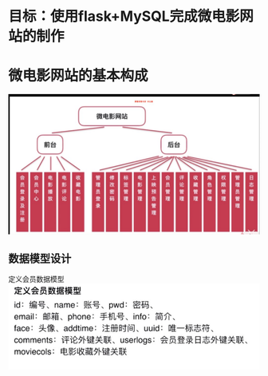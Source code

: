 目标：使用flask+MySQL完成微电影网站的制作
=
# 微电影网站的基本构成
![image](https://github.com/chaoqi666/movie_project/raw/master/picture/outline.jpg)  
## 数据模型设计  
定义会员数据模型  
![image](https://github.com/chaoqi666/movie_project/raw/master/picture/user.jpg)  

